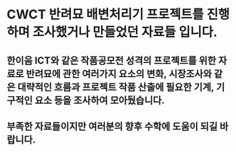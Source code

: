 # CWCT 반려묘 배변처리기 프로젝트를 진행하며 조사했거나 만들었던 자료들 입니다.
## 한이음 ICT와 같은 작품공모전 성격의 프로젝트를 위한 자료로 반려묘에 관한 여러가지 요소의 변화, 시장조사와 같은 대략적인 흐름과 프로젝트 작품 산출에 필요한 기계, 기구적인 요소 등을 조사하여 모아뒀습니다.
## 부족한 자료들이지만 여러분의 향후 수학에 도움이 되길 바랍니다.
